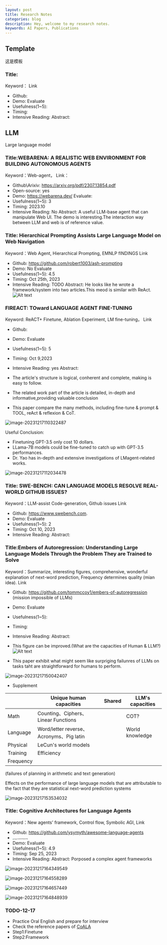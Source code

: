 ```yaml
---
layout: post
title: Research Notes
categories: blog
description: Hey, welcome to my research notes.
keywords: AI Papers, Publications
---
```

## Template

这是模板

### Title:
Keyword：
Link
* Github: 
* Demo: 
Evaluate
* Usefulness(1~5): 
* Timing: 
* Intensive Reading: 
Abstract: 


## LLM

Large language model

### Title:WEBARENA: A REALISTIC WEB ENVIRONMENT FOR BUILDING AUTONOMOUS AGENTS
Keyword：Web-agent，
Link：
* Github\Arixiv: https://arxiv.org/pdf/2307.13854.pdf
* Open-source: yes
* Demo: https://webarena.dev/
Evaluate:
* Usefulness(1~5): 3
* Timing: 2023.10
* Intensive Reading: No
Abstract:
A useful LLM-base agent that can manipulate Web UI. The demo is interesting.The interaction way between LLM and web is of reference value.

### Title: Hierarchical Prompting Assists Large Language Model on Web Navigation
Keyword：Web Agent, Hierarchical Prompting, EMNLP fINDINGS
Link
* Github: https://github.com/robert1003/ash-prompting
* Demo: No
Evaluate
* Usefulness(1~5): 4.5
* Timing: Oct 25th, 2023
* Intensive Reading: TODO
  Abstract: 
  He looks like he wrote a framework/system into two articles.This meod is similar with ReAct.
  ![Alt text](https://ckqqqq-qiker-image-service.oss-cn-beijing.aliyuncs.com/typora-image/image.png)

### FIREACT: TOward LANGUAGE AGENT FINE-TUNING
Keyword: ReACT+ Finetune, Ablation Experiment, LM fine-tuning，
Link
* Github: 

* Demo: 
  Evaluate

* Usefulness(1~5): 5

* Timing: Oct 9,2023

* Intensive Reading: yes
  Abstract: 

* The article's structure is logical, conherent and complete, making is easy to follow.

* The related work part of the article is detailed, in-depth and informative,providing valuable conclusion

* This paper compare the many methods, including fine-tune & prompt & TOOL, reAct & reflexion & CoT. 

  

![image-20231217110322487](https://ckqqqq-qiker-image-service.oss-cn-beijing.aliyuncs.com/typora-image/image-20231217110322487.png)

Useful Conclusion: 
* Finetuning GPT-3.5 only cost 10 dollars. 
* LLama-7B models could be fine-tuned to catch up with GPT-3.5 performances.
* Dr. Yao has in-depth and extensive investigations of LMagent-related works.

![image-20231217112034478](https://ckqqqq-qiker-image-service.oss-cn-beijing.aliyuncs.com/typora-image/image-20231217112034478.png)

### Title: SWE-BENCH: CAN LANGUAGE MODELS RESOLVE REAL-WORLD GITHUB ISSUES?

Keyword：LLM-assist Code-generation, Github issues
Link
* Github:  https://www.swebench.com.
* Demo: 
Evaluate
* Usefulness(1~5): 2
* Timing: Oct 10, 2023
* Intensive Reading: 
Abstract: 


### Title:Embers of Autoregression: Understanding Large Language Models Through the Problem They are Trained to Solve
Keyword：Summarize, interesting figures, comprehensive, wonderful explanation of next-word prediction, Frequency determines quality (mian idea).
Link
* Github: https://github.com/tommccoy1/embers-of-autoregression (mission impossible of LLMs)
* Demo: 
Evaluate
* Usefulness(1~5): 
* Timing: 
* Intensive Reading: 
Abstract: 

* This figure can be improved.(What are the capacities of Human & LLM?)
![Alt text](https://ckqqqq-qiker-image-service.oss-cn-beijing.aliyuncs.com/typora-image/image-1.png)
* This paper exhibit what might seem like surpriging failunres of LLMs on tasks taht are straightforward for humans to perform.

![image-20231217150042407](https://ckqqqq-qiker-image-service.oss-cn-beijing.aliyuncs.com/typora-image/image-20231217150042407.png)

* Supplement

|           | Unique human capacities                  | Shared | LLM's capacities |
| --------- | ---------------------------------------- | ------ | ---------------- |
| Math      | Counting、Ciphers、Linear Functions      |        | COT?             |
| Language  | Word/letter reverse、Acronyms、Pig latin |        | World knowledge  |
| Physical  | LeCun's world models                     |        |                  |
| Training  | Efficiency                               |        |                  |
| Frequency |                                          |        |                  |
(failures of planning in arithmetic and text generation)

Effects on the performance of large language models that are attributable to the fact that they are statistical next-word prediction systems 

![image-20231217153534032](https://ckqqqq-qiker-image-service.oss-cn-beijing.aliyuncs.com/typora-image/image-20231217153534032.png)

### Title: Cognitive Architectures for Language Agents
Keyword：New agents' framework, Control flow, Symbolic AGI, 
Link
* Github:  https://github.com/ysymyth/awesome-language-agents
* <img src="https://ckqqqq-qiker-image-service.oss-cn-beijing.aliyuncs.com/typora-image/image-20231217165037780.png" alt="image-20231217165037780" style="zoom:25%;" />
* Demo: 
Evaluate
* Usefulness(1~5): 4.9
* Timing: Sep 25, 2023
* Intensive Reading: 
  Abstract: Porposed a complex agent frameworks

![image-20231217164349549](https://ckqqqq-qiker-image-service.oss-cn-beijing.aliyuncs.com/typora-image/image-20231217164349549.png)

![image-20231217164558289](https://ckqqqq-qiker-image-service.oss-cn-beijing.aliyuncs.com/typora-image/image-20231217164558289.png)


![image-20231217164657449](https://ckqqqq-qiker-image-service.oss-cn-beijing.aliyuncs.com/typora-image/image-20231217164657449.png)


![image-20231217164848939](https://ckqqqq-qiker-image-service.oss-cn-beijing.aliyuncs.com/typora-image/image-20231217164848939.png)

### TODO-12-17
* Practice Oral English and prepare for interview
* Check the reference papers of  [CoALA](https://github.com/ysymyth/awesome-language-agents?tab=readme-ov-file)
*  Step1:Finetune
*  Step2:Framework